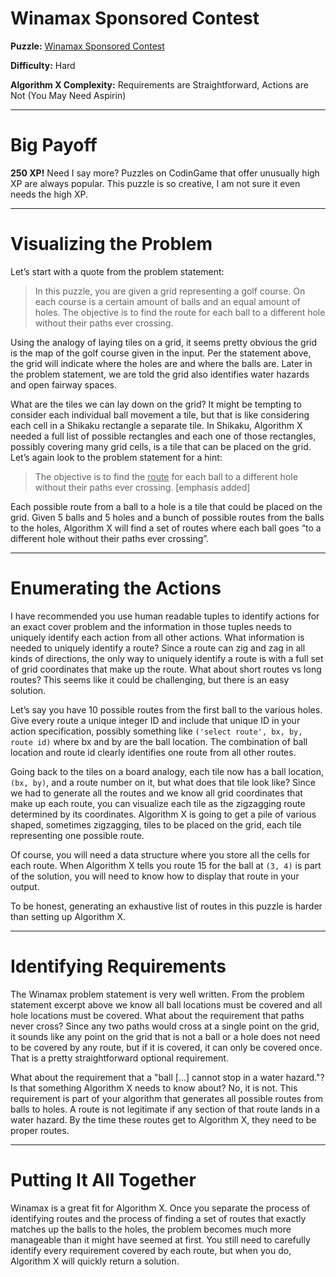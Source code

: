 # Winamax Sponsored Contest

__Puzzle:__ [Winamax Sponsored Contest](https://www.codingame.com/training/hard/winamax-sponsored-contest)

__Difficulty:__ Hard

__Algorithm X Complexity:__ Requirements are Straightforward, Actions are Not (You May Need Aspirin)

---

# Big Payoff

**250 XP!** Need I say more? Puzzles on CodinGame that offer unusually high XP are always popular. This puzzle is so creative, I am not sure it even needs the high XP.

---

# Visualizing the Problem

Let’s start with a quote from the problem statement:

> In this puzzle, you are given a grid representing a golf course. On each course is a certain amount of balls and an equal amount of holes. The objective is to find the route for each ball to a different hole without their paths ever crossing.

Using the analogy of laying tiles on a grid, it seems pretty obvious the grid is the map of the golf course given in the input. Per the statement above, the grid will indicate where the holes are and where the balls are. Later in the problem statement, we are told the grid also identifies water hazards and open fairway spaces.

What are the tiles we can lay down on the grid? It might be tempting to consider each individual ball movement a tile, but that is like considering each cell in a Shikaku rectangle a separate tile. In Shikaku, Algorithm X needed a full list of possible rectangles and each one of those rectangles, possibly covering many grid cells, is a tile that can be placed on the grid. Let’s again look to the problem statement for a hint:

>The objective is to find the <u>route</u> for each ball to a different hole without their paths ever crossing. [emphasis added]

Each possible route from a ball to a hole is a tile that could be placed on the grid. Given 5 balls and 5 holes and a bunch of possible routes from the balls to the holes, Algorithm X will find a set of routes where each ball goes “to a different hole without their paths ever crossing”.

---

# Enumerating the Actions

I have recommended you use human readable tuples to identify actions for an exact cover problem and the information in those tuples needs to uniquely identify each action from all other actions. What information is needed to uniquely identify a route? Since a route can zig and zag in all kinds of directions, the only way to uniquely identify a route is with a full set of grid coordinates that make up the route. What about short routes vs long routes? This seems like it could be challenging, but there is an easy solution.

Let’s say you have 10 possible routes from the first ball to the various holes. Give every route a unique integer ID and include that unique ID in your action specification, possibly something like `('select route', bx, by, route id)` where bx and by are the ball location. The combination of ball location and route id clearly identifies one route from all other routes. 

Going back to the tiles on a board analogy, each tile now has a ball location, `(bx, by)`, and a route number on it, but what does that tile look like? Since we had to generate all the routes and we know all grid coordinates that make up each route, you can visualize each tile as the zigzagging route determined by its coordinates. Algorithm X is going to get a pile of various shaped, sometimes zigzagging, tiles to be placed on the grid, each tile representing one possible route.

Of course, you will need a data structure where you store all the cells for each route. When Algorithm X tells you route 15 for the ball at `(3, 4)` is part of the solution, you will need to know how to display that route in your output.

To be honest, generating an exhaustive list of routes in this puzzle is harder than setting up Algorithm X.

---

# Identifying Requirements

The Winamax problem statement is very well written. From the problem statement excerpt above we know all ball locations must be covered and all hole locations must be covered. What about the requirement that paths never cross? Since any two paths would cross at a single point on the grid, it sounds like any point on the grid that is not a ball or a hole does not need to be covered by any route, but if it is covered, it can only be covered once. That is a pretty straightforward optional requirement.

What about the requirement that a "ball [...] cannot stop in a water hazard."? Is that something Algorithm X needs to know about? No, it is not. This requirement is part of your algorithm that generates all possible routes from balls to holes. A route is not legitimate if any section of that route lands in a water hazard. By the time these routes get to Algorithm X, they need to be proper routes.

---

# Putting It All Together

Winamax is a great fit for Algorithm X. Once you separate the process of identifying routes and the process of finding a set of routes that exactly matches up the balls to the holes, the problem becomes much more manageable than it might have seemed at first. You still need to carefully identify every requirement covered by each route, but when you do, Algorithm X will quickly return a solution.

<BR>